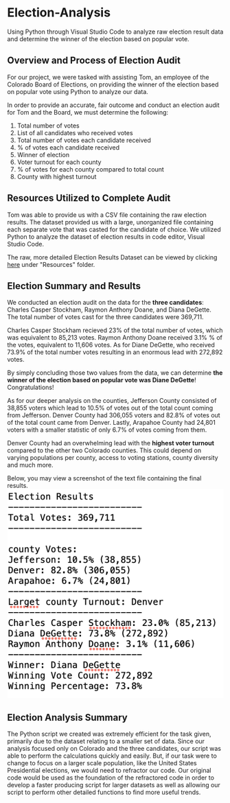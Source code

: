 # Election-Analysis
Using Python through Visual Studio Code to analyze raw election result data and determine the winner of the election based on popular vote.
## Overview and Process of Election Audit
For our project, we were tasked with assisting Tom, an employee of the Colorado Board of Elections, on providing the winner of the election based on popular vote using Python to analyze our data. 

In order to provide an accurate, fair outcome and conduct an election audit for Tom and the Board, we must determine the following:

1. Total number of votes
2. List of all candidates who received votes
3. Total number of votes each candidate received
4. % of votes each candidate received
5. Winner of election
6. Voter turnout for each county
7. % of votes for each county compared to total count
8. County with highest turnout

## Resources Utilized to Complete Audit
Tom was able to provide us with a CSV file containing the raw election results.  The dataset provided us with a large, unorganized file containing each separate vote that was casted for the candidate of choice. We utilized Python to analyze the dataset of election results in code editor, Visual Studio Code.

The raw, more detailed Election Results Dataset can be viewed by clicking [here](https://github.com/nataliabench/Election-Analysis.git) under "Resources" folder.

## Election Summary and Results
We conducted an election audit on the data for the **three candidates**: Charles Casper Stockham, Raymon Anthony Doane, and Diana DeGette. The total number of votes cast for the three candidates were 369,711.

Charles Casper Stockham recieved 23% of the total number of votes, which was equivalent to 85,213 votes. Raymon Anthony Doane received 3.1% % of the votes, equivalent to 11,606 votes.  As for Diane DeGette, who received 73.9% of the total number votes resulting in an enormous lead with 272,892 votes. 

By simply concluding those two values from the data, we can determine **the winner of the election based on popular vote was Diane DeGette**! Congratulations!

As for our deeper analysis on the counties, Jefferson County consisted of 38,855 voters which lead to 10.5% of votes out of the total count coming from Jefferson. Denver County had 306,055 voters and 82.8% of votes out of the total count came from Denver. Lastly, Arapahoe County had 24,801 voters with a smaller statistic of only 6.7% of votes coming from them.

Denver County had an overwhelming lead with the **highest voter turnout** compared to the other two Colorado counties.  This could depend on varying populations per county, access to voting stations, county diversity and much more.

Below, you may view a screenshot of the text file containing the final results.
![alt text](https://github.com/nataliabench/Election-Analysis/blob/a8d5c3a7e21d2717c73979fad94355e8c99eb265/Analysis/Election_Analysis_ResultsSC.png)

## Election Analysis Summary
 The Python script we created was extremely efficient for the task given, primarily due to the dataset relating to a smaller set of data. Since our analysis focused only on Colorado and the three candidates, our script was able to perform the calculations quickly and easily.  But, if our task were to change to focus on a larger scale population, like the United States Presidential elections, we would need to refractor our code. Our original code would be used as the foundation of the refractored code in order to develop a faster producing script for larger datasets as well as allowing our script to perform other detailed functions to find more useful trends.
